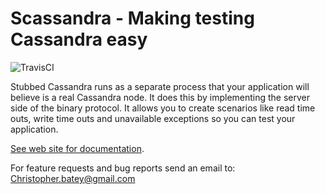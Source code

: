 # Scassandra - Making testing Cassandra easy

![TravisCI](https://travis-ci.org/scassandra/scassandra-server.svg?branch=master)

Stubbed Cassandra runs as a separate process that your application will believe is a real Cassandra node. It does this by implementing the server side of the binary protocol. It allows you to create scenarios like read time outs, write time outs and unavailable exceptions so you can test your application.

[See web site for documentation](http://www.scassandra.org/scassandra-server).

For feature requests and bug reports send an email to: Christopher.batey@gmail.com


